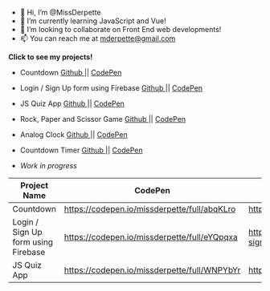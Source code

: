 - 👋 Hi, I’m @MissDerpette
- 🌱 I’m currently learning JavaScript and Vue! 
- 💞️ I’m looking to collaborate on Front End web developments!
- 📫 You can reach me at mderpette@gmail.com

<!---
MissDerpette/MissDerpette is a ✨ special ✨ repository because its `README.md` (this file) appears on your GitHub profile.
You can click the Preview link to take a look at your changes.
--->

<b> Click to see my projects! </b> 
- Countdown <a href="https://github.com/MissDerpette/countdown"> Github </a> ||
 <a href="https://codepen.io/missderpette/full/abqKLro"> CodePen </a> <br>
- Login / Sign Up form using Firebase <a href="https://github.com/MissDerpette/login-signup-w-firebase/tree/main"> Github </a> ||
<a href="https://codepen.io/missderpette/full/eYQpqxa"> CodePen </a> <br>
- JS Quiz App <a href="https://github.com/MissDerpette/exercises"> Github </a> ||
<a href="https://codepen.io/missderpette/full/WNPYbYr"> CodePen </a> <br>
- Rock, Paper and Scissor Game <a href="https://github.com/MissDerpette/rock-paper-scissors
"> Github </a> ||
<a href="https://codepen.io/missderpette/full/Jjxedjm"> CodePen </a> <br>
- Analog Clock <a href="https://github.com/MissDerpette/clock-js"> Github </a> ||
 <a href="https://codepen.io/missderpette/full/XWOybbE"> CodePen </a> <br>
- Countdown Timer <a href="https://github.com/MissDerpette/countdown"> Github </a> ||
<a href="https://codepen.io/missderpette/full/abqKLro"> CodePen </a> <br>

- <i>Work in progress</i>

| Project Name                        	| CodePen                                      	| Github                                                            	|
|-------------------------------------	|----------------------------------------------	|-------------------------------------------------------------------	|
| Countdown                           	| https://codepen.io/missderpette/full/abqKLro 	| https://github.com/MissDerpette/countdown                         	|
| Login / Sign Up form using Firebase 	| https://codepen.io/missderpette/full/eYQpqxa 	| https://github.com/MissDerpette/login-signup-w-firebase/tree/main 	|
| JS Quiz App                         	| https://codepen.io/missderpette/full/WNPYbYr 	| https://github.com/MissDerpette/exercises                         	|
